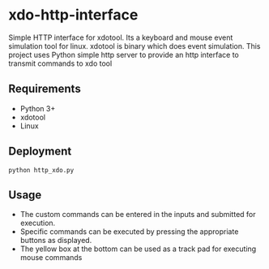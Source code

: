 # xdo-http-interface
Simple HTTP interface for xdotool. 
Its a keyboard and mouse event  simulation tool for linux. xdotool is binary which does event simulation.
This project uses Python simple http server to provide an http interface to transmit commands to xdo tool


## Requirements
* Python 3+
* xdotool 
* Linux

## Deployment
```
python http_xdo.py
```

## Usage
* The custom commands can be entered in the inputs and submitted for execution. 
* Specific commands can be executed by pressing the appropriate buttons as displayed.
* The yellow box at the bottom can be used as a track pad for executing mouse commands
